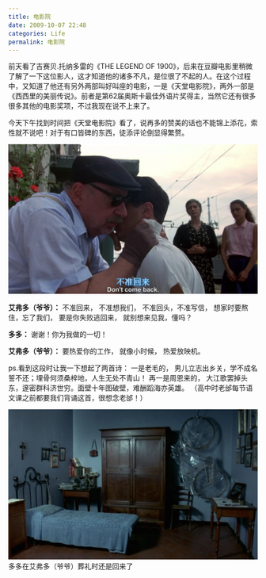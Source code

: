 ```yaml
---
title: 电影院 
date: 2009-10-07 22:48
categories: Life
permalink: 电影院
---
```


前天看了吉赛贝.托纳多雷的《THE LEGEND OF 1900》，后来在豆瓣电影里稍微了解了一下这位影人，这才知道他的诸多不凡，是位很了不起的人。在这个过程中，又知道了他还有另外两部叫好叫座的电影，一是《天堂电影院》，两外一部是《西西里的美丽传说》。前者是第62届奥斯卡最佳外语片奖得主，当然它还有很多很多其他的电影奖项，不过我现在说不上来了。

今天下午找到时间把《天堂电影院》看了，说再多的赞美的话也不能锦上添花，索性就不说吧！对于有口皆碑的东西，徒添评论倒显得繁赘。

![](/image/图/天堂电影院01.jpg)

**艾弗多（爷爷）：**
不准回来，
不准想我们，
不准回头，不准写信，
想家时要熬住，忘了我们，
要是你失败逃回来，
就别想来见我，懂吗？

**多多：**
谢谢！你为我做的一切！

**艾弗多（爷爷）：**
要热爱你的工作，
就像小时候，
热爱放映机。

ps.看到这段时让我一下想起了两首诗：
一是老毛的，
男儿立志出乡关，学不成名誓不还；埋骨何须桑梓地，人生无处不青山！
再一是周恩来的，
大江歌罢掉头东，邃密群科济世穷。面壁十年图破壁，难酬蹈海亦英雄。
（高中时老邰每节语文课之前都要我们背诵这首，很想念老邰！）

![](/image/图/天堂电影院02.jpg)
多多在艾弗多（爷爷）葬礼时还是回来了